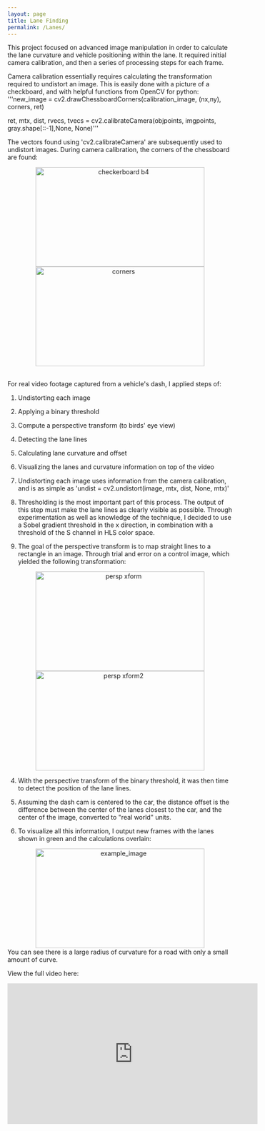 ```yaml
---
layout: page
title: Lane Finding
permalink: /Lanes/
---
```

This project focused on advanced image manipulation in order to calculate the lane curvature and vehicle positioning within the lane. It required initial camera calibration, and then a series of processing steps for each frame.

Camera calibration essentially requires calculating the transformation required to undistort an image. This is easily done with a picture of a checkboard, and with helpful functions from OpenCV for python:
'''new_image = cv2.drawChessboardCorners(calibration_image, (nx,ny), corners, ret)

ret, mtx, dist, rvecs, tvecs = cv2.calibrateCamera(objpoints, imgpoints, gray.shape[::-1],None, None)'''

The vectors found using 'cv2.calibrateCamera' are subsequently used to undistort images. During camera calibration, the corners of the chessboard are found:
<center><a data-flickr-embed="true"  href="https://www.flickr.com/photos/169500224@N07/46645486945/in/dateposted-public/" title="checkerboard b4"><img src="https://live.staticflickr.com/7922/46645486945_9594ff6bc2.jpg" width="378" height="223" alt="checkerboard b4"></a><a data-flickr-embed="true"  href="https://www.flickr.com/photos/169500224@N07/33684284938/in/dateposted-public/" title="corners"><img src="https://live.staticflickr.com/7862/33684284938_a6c97706ae.jpg" width="378" height="223" alt="corners"></a></script></center>

<br>For real video footage captured from a vehicle's dash, I applied steps of:
1. Undistorting each image
2. Applying a binary threshold
3. Compute a perspective transform (to birds' eye view)
4. Detecting the lane lines
5. Calculating lane curvature and offset
6. Visualizing the lanes and curvature information on top of the video

1. Undistorting each image uses information from the camera calibration, and is as simple as 'undist = cv2.undistort(image, mtx, dist, None, mtx)'

2. Thresholding is the most important part of this process. The output of this step must make the lane lines as clearly visible as possible. Through experimentation as well as knowledge of the technique, I decided to use a Sobel gradient threshold in the x direction, in combination with a threshold of the S channel in HLS color space.

3. The goal of the perspective transform is to map straight lines to a rectangle in an image. Through trial and error on a control image, which yielded the following transformation:

<center><a data-flickr-embed="true"  href="https://www.flickr.com/photos/169500224@N07/46837284414/in/dateposted-public/" title="persp xform"><img src="https://live.staticflickr.com/7892/46837284414_53f6ebd159.jpg" width="378" height="223" alt="persp xform"></a><a data-flickr-embed="true"  href="https://www.flickr.com/photos/169500224@N07/33684284668/in/dateposted-public/" title="persp xform2"><img src="https://live.staticflickr.com/7833/33684284668_5c05c6d0e9.jpg" width="378" height="223" alt="persp xform2"></a></center>

4. With the perspective transform of the binary threshold, it was then time to detect the position of the lane lines.

5. Assuming the dash cam is centered to the car, the distance offset is the difference between the center of the lanes closest to the car, and the center of the image, converted to "real world" units. 

6. To visualize all this information, I output new frames with the lanes shown in green and the calculations overlain:
<center><a data-flickr-embed="true"  href="https://www.flickr.com/photos/169500224@N07/46645486905/in/dateposted-public/" title="example_image"><img src="https://live.staticflickr.com/7818/46645486905_58ec24bc52.jpg" width="378" height="223" alt="example_image"></a></center>
You can see there is a large radius of curvature for a road with only a small amount of curve.

View the full video here:
<center><iframe width="560" height="315" src="https://www.youtube.com/embed/b9hYK5LCyrs" frameborder="0" allow="accelerometer; autoplay; encrypted-media; gyroscope; picture-in-picture" allowfullscreen></iframe></center>

